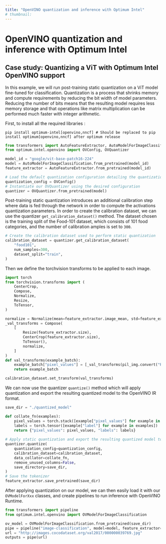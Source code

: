 ```yaml
---
title: "OpenVINO quantization and inference with Optimum Intel"
# thumbnail: 
---
```


<h1>OpenVINO quantization and inference with Optimum Intel</h1>


## Case study: Quantizing a ViT with Optimum Intel OpenVINO support

In this example, we will run post-training static quantization on a ViT model fine-tuned for classification. Quantization is a process that shrinks memory and compute requirements by reducing the bit width of model parameters. Reducing the number of bits means that the resulting model requires less memory storage and that operations like matrix multiplication can be performed much faster with integer arithmetic.

First, to install all the required libraries :

```
pip install optimum-intel[openvino,nncf] # Should be replaced to pip install optimum[openvino,nncf] after optimum release
```


```python
from transformers import AutoFeatureExtractor, AutoModelForImageClassification
from optimum.intel.openvino import OVConfig, OVQuantizer

model_id = "google/vit-base-patch16-224"
model = AutoModelForImageClassification.from_pretrained(model_id)
feature_extractor = AutoFeatureExtractor.from_pretrained(model_id)

# Load the default quantization configuration detailing the quantization we wish to apply
quantization_config = OVConfig()
# Instantiate our OVQuantizer using the desired configuration
quantizer = OVQuantizer.from_pretrained(model)
```

Post-training static quantization introduces an additional calibration step where data is fed through the network in order to compute the activations quantization parameters. In order to create the calibration dataset, we can use the quantizer `get_calibration_dataset()` method. The dataset chosen is the training split of the Food-101 dataset, which consists of 101 food categories, and the number of calibration amples is set to `300`.

```python
# Create the calibration dataset used to perform static quantization
calibration_dataset = quantizer.get_calibration_dataset(
    "food101",
    num_samples=300,
    dataset_split="train",
)
```

Then we define the torchvision transforms to be applied to each image.


```python
import torch
from torchvision.transforms import (
    CenterCrop,
    Compose,
    Normalize,
    Resize,
    ToTensor,
)

normalize = Normalize(mean=feature_extractor.image_mean, std=feature_extractor.image_std)
_val_transforms = Compose(
    [
        Resize(feature_extractor.size),
        CenterCrop(feature_extractor.size),
        ToTensor(),
        normalize,
    ]
)
def val_transforms(example_batch):
    example_batch["pixel_values"] = [_val_transforms(pil_img.convert("RGB")) for pil_img in example_batch["image"]]
    return example_batch

calibration_dataset.set_transform(val_transforms)
```

We can now use the quantizer `quantize()` method which will apply quantization and export the resulting quantized model to the OpenVINO IR format.

```python
save_dir = "./quantized_model"

def collate_fn(examples):
    pixel_values = torch.stack([example["pixel_values"] for example in examples])
    labels = torch.tensor([example["label"] for example in examples])
    return {"pixel_values": pixel_values, "labels": labels}
  
# Apply static quantization and export the resulting quantized model to OpenVINO IR format
quantizer.quantize(
    quantization_config=quantization_config,
    calibration_dataset=calibration_dataset,
    data_collator=collate_fn,
    remove_unused_columns=False,
    save_directory=save_dir,
)
# Save the tokenizer
feature_extractor.save_pretrained(save_dir)
```

After applying quantization on our model, we can then easily load it with our `OVModelForXxx` classes, and create pipelines to run inference with OpenVINO Runtime.

```python
from transformers import pipeline
from optimum.intel.openvino import OVModelForImageClassification

ov_model = OVModelForImageClassification.from_pretrained(save_dir)
pipe = pipeline("image-classification", model=model, feature_extractor=feature_extractor)
url = "http://images.cocodataset.org/val2017/000000039769.jpg"
outputs = pipe(url)
```













